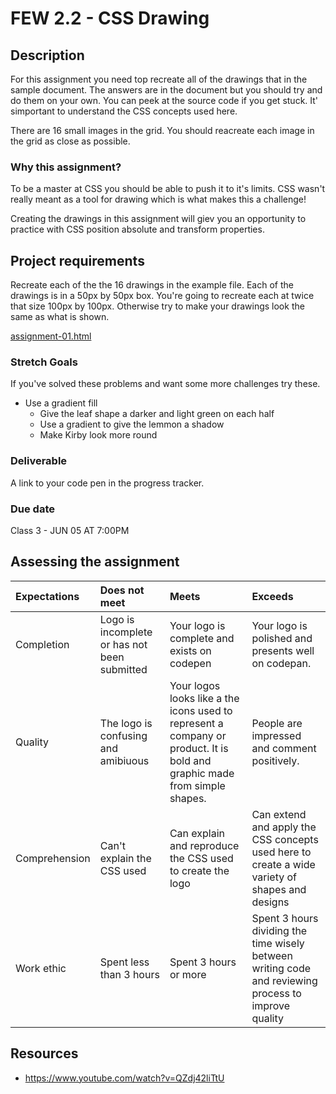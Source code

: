 # FEW 2.2 - CSS Drawing

## Description 

For this assignment you need top recreate all of the drawings that in the sample document. The answers are in the document but you should try and do them on your own. You can peek at the source code if you get stuck. It' simportant to understand the CSS concepts used here. 

There are 16 small images in the grid. You should reacreate each image in the grid as close as possible. 

### Why this assignment?

To be a master at CSS you should be able to push it to it's limits. CSS wasn't really meant as a tool for drawing which is what makes this a challenge!

Creating the drawings in this assignment will giev you an opportunity to practice with CSS position absolute and transform properties. 

## Project requirements

Recreate each of the the 16 drawings in the example file. Each of the drawings is in a 50px by 50px box. You're going to recreate each at twice that size 100px by 100px. Otherwise try to make your drawings look the same as what is shown. 

[assignment-01.html](assignment-01.html)

### Stretch Goals 

If you've solved these problems and want some more challenges try these. 

- Use a gradient fill
  - Give the leaf shape a darker and light green on each half
  - Use a gradient to give the lemmon a shadow
  - Make Kirby look more round

### Deliverable

A link to your code pen in the progress tracker.

### Due date

Class 3 - JUN 05 AT 7:00PM

## Assessing the assignment

| Expectations | Does not meet              | Meets                 | Exceeds                          |
|:-------------|:---------------------------|:----------------------|:---------------------------------|
| Completion   | Logo is incomplete or has not been submitted | Your logo is complete and exists on codepen | Your logo is polished and presents well on codepan. |
| Quality      | The logo is confusing and amibiuous | Your logos looks like a the icons used to represent a company or product. It is bold and graphic made from simple shapes. | People are impressed and comment positively. |
| Comprehension| Can't explain the CSS used | Can explain and reproduce the CSS used to create the logo | Can extend and apply the CSS concepts used here to create a wide variety of shapes and designs |
| Work ethic   | Spent less than 3 hours | Spent 3 hours or more | Spent 3 hours dividing the time wisely between writing code and reviewing process to improve quality |

## Resources 

- https://www.youtube.com/watch?v=QZdj42liTtU

